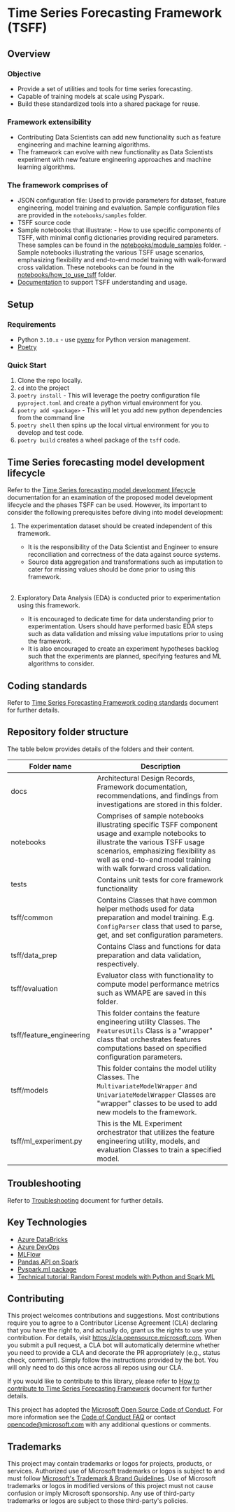 # Time Series Forecasting Framework (TSFF)

## Overview

### Objective

- Provide a set of utilities and tools for time series forecasting.
- Capable of training models at scale using Pyspark.
- Build these standardized tools into a shared package for reuse.

### Framework extensibility

- Contributing Data Scientists can add new functionality such as feature engineering and machine learning algorithms.
- The framework can evolve with new functionality as Data Scientists experiment with new feature engineering approaches and machine learning algorithms.

### The framework comprises of

- JSON configuration file: Used to provide parameters for dataset, feature engineering, model training and evaluation. Sample configuration files are provided in the `notebooks/samples` folder.
- TSFF source code
- Sample notebooks that illustrate:
        - How to use specific components of TSFF, with minimal config dictionaries providing required parameters. These samples can be found in the [notebooks/module_samples](notebooks/module_samples) folder.
        - Sample notebooks illustrating the various TSFF usage scenarios, emphasizing flexibility and end-to-end model training with walk-forward cross validation. These notebooks can be found in the [notebooks/how_to_use_tsff](notebooks/how_to_use_tsff) folder.
- [Documentation](docs) to support TSFF understanding and usage.

## Setup

### Requirements

- Python `3.10.x` - use [pyenv](https://github.com/pyenv/pyenv) for Python
  version management.
- [Poetry](https://python-poetry.org/)

### Quick Start

1. Clone the repo locally.
2. `cd` into the project
3. `poetry install` - This will leverage the poetry configuration file `pyproject.toml` and create a python virtual environment for you.
4. `poetry add <package>` - This will let you add new python dependencies from the command line
5. `poetry shell` then spins up the local virtual environment for you to develop and test code.
6. `poetry build` creates a wheel package of the `tsff` code.

## Time Series forecasting model development lifecycle

Refer to the [Time Series forecasting model development lifecycle](docs/ml_lifecycle.md) documentation for an examination of the proposed model development lifecycle and the phases TSFF can be used. However, its important to consider the following prerequisites before diving into model development:

1. The experimentation dataset should be created independent of this framework.
    - It is the responsibility of the Data Scientist and Engineer to ensure reconciliation and correctness of the data against source systems.
    - Source data aggregation and transformations such as imputation to cater for missing values should be done prior to using this framework.<br><br>

2. Exploratory Data Analysis (EDA) is conducted prior to experimentation using this framework.
    - It is encouraged to dedicate time for data understanding prior to experimentation. Users should have performed basic EDA steps such as data validation and missing value imputations prior to using the framework.
    - It is also encouraged to create an experiment hypotheses backlog such that the experiments are planned, specifying features and ML algorithms to consider.

## Coding standards

Refer to [Time Series Forecasting Framework coding standards](docs/coding_standards.md) document for further details.

## Repository folder structure

The table below provides details of the folders and their content.

| Folder name | Description |
|-|-|
| docs | Architectural Design Records, Framework documentation, recommendations, and findings from investigations are stored in this folder.|
| notebooks | Comprises of sample notebooks illustrating specific TSFF component usage and example notebooks to illustrate the various TSFF usage scenarios, emphasizing flexibility as well as end-to-end model training with walk forward cross validation.|
| tests | Contains unit tests for core framework functionality
| tsff/common | Contains Classes that have common helper methods used for data preparation and model training. E.g. `ConfigParser` class that used to parse, get, and set configuration parameters.|
| tsff/data_prep | Contains Class and functions for data preparation and data validation, respectively.|
| tsff/evaluation | Evaluator class with functionality to compute model performance metrics such as WMAPE are saved in this folder.|
| tsff/feature_engineering | This folder contains the feature engineering utility Classes. The `FeaturesUtils` Class is a "wrapper" class that orchestrates features computations based on specified configuration parameters. |
| tsff/models | This folder contains the model utility Classes. The `MultivariateModelWrapper` and `UnivariateModelWrapper` Classes are "wrapper" classes to be used to add new models to the framework. |
| tsff/ml_experiment.py | This is the ML Experiment orchestrator that utilizes the feature engineering utility, models, and evaluation Classes to train a specified model.

## Troubleshooting

Refer to [Troubleshooting](docs/troubleshooting.md) document for further details.

## Key Technologies

- [Azure DataBricks](https://azure.microsoft.com/en-us/services/databricks/)
- [Azure DevOps](https://azure.microsoft.com/en-us/services/devops/)
- [MLFlow](https://mlflow.org/)
- [Pandas API on Spark](https://spark.apache.org/docs/latest/api/python/user_guide/pandas_on_spark/index.html)
- [Pyspark.ml package](https://spark.apache.org/docs/2.3.0/api/python/pyspark.ml.html)
- [Technical tutorial: Random Forest models with Python and Spark ML](https://www.silect.is/blog/random-forest-models-in-spark-ml/)

## Contributing

This project welcomes contributions and suggestions. Most contributions require you to agree to a Contributor License Agreement (CLA) declaring that you have the right to, and actually do, grant us the rights to use your contribution. For details, visit https://cla.opensource.microsoft.com. When you submit a pull request, a CLA bot will automatically determine whether you need to provide a CLA and decorate the PR appropriately (e.g., status check, comment). Simply follow the instructions provided by the bot. You will only need to do this once across all repos using our CLA.

If you would like to contribute to this library, please refer to [How to contribute to Time Series Forecasting Framework](CONTRIBUTING.md) document for further details.

This project has adopted the [Microsoft Open Source Code of Conduct](https://opensource.microsoft.com/codeofconduct/).
For more information see the [Code of Conduct FAQ](https://opensource.microsoft.com/codeofconduct/faq/) or
contact [opencode@microsoft.com](mailto:opencode@microsoft.com) with any additional questions or comments.

## Trademarks

This project may contain trademarks or logos for projects, products, or services. Authorized use of Microsoft
trademarks or logos is subject to and must follow
[Microsoft's Trademark & Brand Guidelines](https://www.microsoft.com/en-us/legal/intellectualproperty/trademarks/usage/general).
Use of Microsoft trademarks or logos in modified versions of this project must not cause confusion or imply Microsoft sponsorship.
Any use of third-party trademarks or logos are subject to those third-party's policies.
